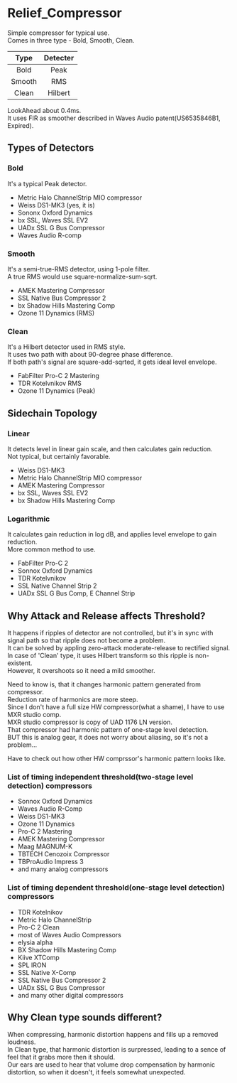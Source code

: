 # Relief_Compressor  

Simple compressor for typical use.  
Comes in three type - Bold, Smooth, Clean.  

|  Type  | Detecter |
|:------:|:--------:|
|  Bold  |   Peak   |
| Smooth |    RMS   |
|  Clean |  Hilbert |

LookAhead about 0.4ms.  
It uses FIR as smoother described in Waves Audio patent(US6535846B1, Expired).  

## Types of Detectors  

### Bold  

It's a typical Peak detector.  

- Metric Halo ChannelStrip MIO compressor
- Weiss DS1-MK3 (yes, it is)
- Sononx Oxford Dynamics
- bx SSL, Waves SSL EV2
- UADx SSL G Bus Compressor
- Waves Audio R-comp

### Smooth  

It's a semi-true-RMS detector, using 1-pole filter.  
A true RMS would use square-normalize-sum-sqrt.  

- AMEK Mastering Compressor
- SSL Native Bus Compressor 2
- bx Shadow Hills Mastering Comp
- Ozone 11 Dynamics (RMS)

### Clean  

It's a Hilbert detector used in RMS style.  
It uses two path with about 90-degree phase difference.  
If both path's signal are square-add-sqrted, it gets ideal level envelope.  

- FabFilter Pro-C 2 Mastering
- TDR Kotelvnikov RMS
- Ozone 11 Dynamics (Peak)

## Sidechain Topology  

### Linear  

It detects level in linear gain scale, and then calculates gain reduction.  
Not typical, but certainly favorable.  

- Weiss DS1-MK3
- Metric Halo ChannelStrip MIO compressor
- AMEK Mastering Compressor
- bx SSL, Waves SSL EV2
- bx Shadow Hills Mastering Comp

### Logarithmic  

It calculates gain reduction in log dB, and applies level envelope to gain reduction.  
More common method to use.  

- FabFilter Pro-C 2
- Sonnox Oxford Dynamics
- TDR Kotelvnikov
- SSL Native Channel Strip 2
- UADx SSL G Bus Comp, E Channel Strip

## Why Attack and Release affects Threshold?  

It happens if ripples of detector are not controlled, but it's in sync with signal path so that ripple does not become a problem.  
It can be solved by appling zero-attack moderate-release to rectified signal.  
In case of 'Clean' type, it uses Hilbert transform so this ripple is non-existent.  
However, it overshoots so it need a mild smoother.  

Need to know is, that it changes harmonic pattern generated from compressor.  
Reduction rate of harmonics are more steep.  
Since I don't have a full size HW compressor(what a shame), I have to use MXR studio comp.  
MXR studio compressor is copy of UAD 1176 LN version.  
That compressor had harmonic pattern of one-stage level detection.  
BUT this is analog gear, it does not worry about aliasing, so it's not a problem...  

Have to check out how other HW comprssor's harmonic pattern looks like.  

### List of timing independent threshold(two-stage level detection) compressors  

- Sonnox Oxford Dynamics
- Waves Audio R-Comp
- Weiss DS1-MK3
- Ozone 11 Dynamics
- Pro-C 2 Mastering
- AMEK Mastering Compressor
- Maag MAGNUM-K
- TBTECH Cenozoix Compressor
- TBProAudio Impress 3
- and many analog compressors

### List of timing dependent threshold(one-stage level detection) compressors  

- TDR Kotelnikov
- Metric Halo ChannelStrip
- Pro-C 2 Clean
- most of Waves Audio Compressors
- elysia alpha
- BX Shadow Hills Mastering Comp
- Kiive XTComp
- SPL IRON
- SSL Native X-Comp
- SSL Native Bus Compressor 2
- UADx SSL G Bus Compressor
- and many other digital compressors

## Why Clean type sounds different?  

When compressing, harmonic distortion happens and fills up a removed loudness.  
In Clean type, that harmonic distortion is surpressed, leading to a sence of feel that it grabs more then it should.  
Our ears are used to hear that volume drop compensation by harmonic distortion, so when it doesn't, it feels somewhat unexpected.  
